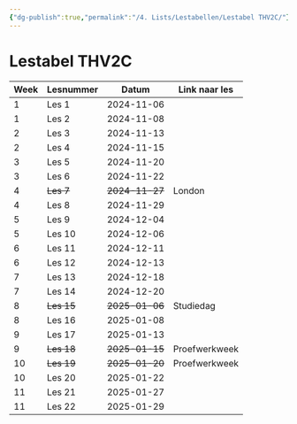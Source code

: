 ```yaml
---
{"dg-publish":true,"permalink":"/4. Lists/Lestabellen/Lestabel THV2C/"}
---
```


# Lestabel THV2C
| Week | Lesnummer  | Datum          | Link naar les |
| ---- | ---------- | -------------- | ------------- |
| 1    | Les 1      | 2024-11-06     |               |
| 1    | Les 2      | 2024-11-08     |               |
| 2    | Les 3      | 2024-11-13     |               |
| 2    | Les 4      | 2024-11-15     |               |
| 3    | Les 5      | 2024-11-20     |               |
| 3    | Les 6      | 2024-11-22     |               |
| 4    | ~~Les 7~~  | ~~2024-11-27~~ | London        |
| 4    | Les 8      | 2024-11-29     |               |
| 5    | Les 9      | 2024-12-04     |               |
| 5    | Les 10     | 2024-12-06     |               |
| 6    | Les 11     | 2024-12-11     |               |
| 6    | Les 12     | 2024-12-13     |               |
| 7    | Les 13     | 2024-12-18     |               |
| 7    | Les 14     | 2024-12-20     |               |
| 8    | ~~Les 15~~ | ~~2025-01-06~~ | Studiedag     |
| 8    | Les 16     | 2025-01-08     |               |
| 9    | Les 17     | 2025-01-13     |               |
| 9    | ~~Les 18~~ | ~~2025-01-15~~ | Proefwerkweek |
| 10   | ~~Les 19~~ | ~~2025-01-20~~ | Proefwerkweek |
| 10   | Les 20     | 2025-01-22     |               |
| 11   | Les 21     | 2025-01-27     |               |
| 11   | Les 22     | 2025-01-29     |               |
